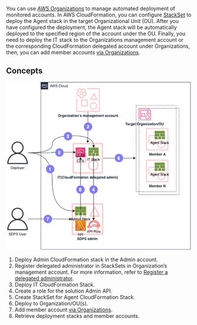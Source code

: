 You can use [AWS Organizations](https://aws.amazon.com/organizations/) to manage automated deployment of monitored accounts. In AWS CloudFormation, you can configure [StackSet](https://docs.aws.amazon.com/AWSCloudFormation/latest/UserGuide/what-is-cfnstacksets.html) to deploy the Agent stack in the target Organizational Unit (OU). After you have configured the deployment, the Agent stack will be automatically deployed to the specified region of the account under the OU. Finally, you need to deploy the IT stack to the Organizations management account or the corresponding CloudFormation delegated account under Organizations, then, you can add member accounts [via Organizations](../user-guide/data-source.md#add-aws-accounts-via-organization).

## Concepts
![orgs-ctrl](docs/../../images/orgs-ctrl.png)

1. Deploy Admin CloudFormation stack in the Admin account.
2. Register delegated administrator in StackSets in Organization’s management account. For more information, refer to [Register a delegated administrator](https://docs.aws.amazon.com/AWSCloudFormation/latest/UserGuide/stacksets-orgs-delegated-admin.html).
3. Deploy IT CloudFormation Stack.
4. Create a role for the solution Admin API.
5. Create StackSet for Agent CloudFormation Stack.
6. Deploy to Organization/OU(s).
7. Add member account [via Organizations](../user-guide/data-source.md#add-aws-accounts-via-organization).
8. Retrieve deployment stacks and member accounts.